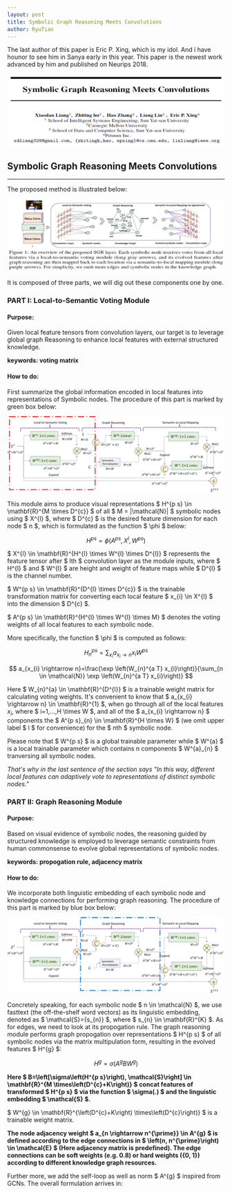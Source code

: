 ```yaml
---
layout: post
title: Symbolic Graph Reasoning Meets Convolutions
author: RyuTian
---
```


The last author of this paper is Eric P. Xing, which is my idol. And i have hounor to see him in Sanya early in this year. This paper is the newest work advanced by him and published on Neurips 2018.

![title](../images/sgr-1.png)

## Symbolic Graph Reasoning Meets Convolutions
-----
The proposed method is illustrated below:

![title](../images/sgr-2.png)

It is composed of three parts, we will dig out these components one by one.

### PART I: Local-to-Semantic Voting Module

#### Purpose:

Given local feature tensors from convolution layers, our target is to leverage global graph Reasoning to enhance local features with external structured knowledge.

**keywords: voting matrix**

#### How to do:

First summarize the global information encoded in local features into representations of Symbolic nodes. The procedure of this part is marked by green box below:

![title](../images/sgr-3.3.png)

This module aims to produce visual representations $ H^{p s} \in \mathbf{R}^{M \times D^{c}} $ of all $ M = |\mathcal{N}| $ symbolic nodes using $ X^{l} $, where $ D^{c} $ is the desired feature dimension for each node $ n $, which is formulated as the function $ \phi $ below:

$$ H^{p s}=\phi\left(A^{p s}, X^{l}, W^{p s}\right) $$

$ X^{l} \in \mathbf{R}^{H^{l} \times W^{l} \times D^{l}} $ represents the feature tensor after $ lth $ convolution layer as the module inputs, where $ H^{l} $ and $ W^{l} $ are height and weight of feature maps while $ D^{l} $ is the channel number.

$ W^{p s} \in \mathbf{R}^{D^{l} \times D^{c}} $ is the trainable transformation matrix for converting each local feature $ x_{i} \in X^{l} $ into the dimension $ D^{c} $.

$ A^{p s} \in \mathbf{R}^{H^{l} \times W^{l} \times M} $ denotes the voting weights of all local features to each symbolic node.

More specifically, the function $ \phi $ is computed as follows:

$$ H_{n}^{p s}=\sum_{x_{i}} a_{x_{i} \rightarrow n} x_{i} W^{p s} $$

$$ a_{x_{i} \rightarrow n}=\frac{\exp \left(W_{n}^{a T} x_{i}\right)}{\sum_{n \in \mathcal{N}} \exp \left(W_{n}^{a T} x_{i}\right)} $$

Here $ W_{n}^{a} \in \mathbf{R}^{D^{l}} $ is a trainable weight matrix for calculating voting weights. It's convenient to know that $ a_{x_{i} \rightarrow n} \in \mathbf{R}^{1} $, when go through all of the local features $x_{i}$, where $ i=1,...,H \times W $, and all of the $ a_{x_{i} \rightarrow n} $ components the $ A^{p s}_{n} \in \mathbf{R}^{H \times W} $ (we omit upper label $ l $ for convenience) for the $ nth $ symbolic node.

Please note that $ W^{p s} $ is a global trainable parameter while $ W^{a} $ is a local trainable parameter which contains n components $ W^{a}_{n} $ tranversing all symbolic nodes.

*That's why in the last sentence of the section says "In this way, different local features can adaptively vote to representations of distinct symbolic nodes."*

### PART II: Graph Reasoning Module

#### Purpose:
Based on visual evidence of symbolic nodes, the reasoning guided by structured knowledge is employed to leverage semantic constraints from human commonsense to evolve global representations of symbolic nodes.

**keywords: propogation rule, adjacency matrix**

#### How to do:
We incorporate both linguistic embedding of each symbolic node and knowledge connections for performing graph reasoning. The procedure of this part is marked by blue box below:

![title](../images/sgr-3.2.png)

Concretely speaking, for each symbolic node $ n \in \mathcal{N} $, we use fasttext (the off-the-shelf word vectors) as its linguistic embedding, denoted as $ \mathcal{S}=\{s_{n}\} $, where $ s_{n} \in \mathbf{R}^{K} $. As for edges, we need to look at its propogation rule. The graph reasoning module performs graph propogation over representations $ H^{p s} $ of all symbolic nodes via the matrix multipulation form, resulting in the evolved features $ H^{g} $:

$$ H^{g}=\sigma\left(A^{g} B W^{g}\right) $$

**Here $ B=\left[\sigma\left(H^{p s}\right), \mathcal{S}\right] \in \mathbf{R}^{M \times\left(D^{c}+K\right)} $ concat features of transformed $ H^{p s} $ via the function $ \sigma(.) $ and the linguistic embedding $ \mathcal{S} $.**

$ W^{g} \in \mathbf{R}^{\left(D^{c}+K\right) \times\left(D^{c}\right)} $ is a trainable weight matrix.

**The node adjacency weight $ a_{n \rightarrow n^{\prime}} \in A^{g} $ is defined according to the edge connections in $ \left(n, n^{\prime}\right) \in \mathcal{E} $ (Here adjacency matrix is predefined). The edge connections can be soft weights (e.g. 0.8) or hard weights ({0, 1}) according to different knowledge graph resources.**

Further more, we add the self-loop as well as norm $ A^{g} $ inspired from GCNs. The overall formulation arrives in:

$$  $$
